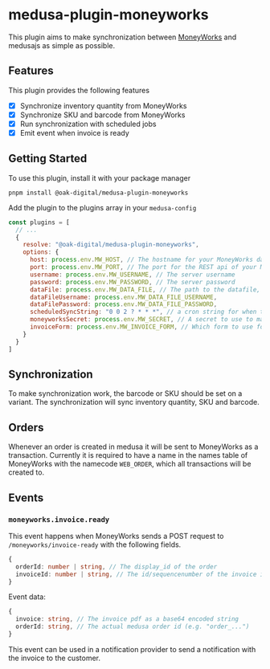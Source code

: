 # medusa-plugin-moneyworks

This plugin aims to make synchronization between [MoneyWorks](https://www.cognito.co.nz/) and medusajs as simple as possible.

## Features

This plugin provides the following features

- [x] Synchronize inventory quantity from MoneyWorks
- [x] Synchronize SKU and barcode from MoneyWorks
- [x] Run synchronization with scheduled jobs
- [x] Emit event when invoice is ready

## Getting Started

To use this plugin, install it with your package manager

```
pnpm install @oak-digital/medusa-plugin-moneyworks
```

Add the plugin to the plugins array in your `medusa-config`

```javascript
const plugins = [
  // ...
  {
    resolve: "@oak-digital/medusa-plugin-moneyworks",
    options: {
      host: process.env.MW_HOST, // The hostname for your MoneyWorks datacentre
      port: process.env.MW_PORT, // The port for the REST api of your MoneyWorks datacentre
      username: process.env.MW_USERNAME, // The server username 
      password: process.env.MW_PASSWORD, // The server password
      dataFile: process.env.MW_DATA_FILE, // The path to the datafile, should not be url encoded
      dataFileUsername: process.env.MW_DATA_FILE_USERNAME,
      dataFilePassword: process.env.MW_DATA_FILE_PASSWORD,
      scheduledSyncString: "0 0 2 ? * * *", // a cron string for when the sync should run, default "0 0 2 ? * * *"
      moneyworksSecret: process.env.MW_SECRET, // A secret to use to make endpoints under /moneyworks work. Should be discussed with moneyworks.
      invoiceForm: process.env.MW_INVOICE_FORM, // Which form to use for the generated invoice (Optional)
    }
  }
]
```

## Synchronization

To make synchronization work, the barcode or SKU should be set on a variant.
The synchronization will sync inventory quantity, SKU and barcode.

## Orders

Whenever an order is created in medusa it will be sent to MoneyWorks as a transaction.
Currently it is required to have a name in the names table of MoneyWorks with the namecode `WEB_ORDER`, which all transactions will be created to.

## Events

### `moneyworks.invoice.ready`

This event happens when MoneyWorks sends a POST request to `/moneyworks/invoice-ready` with the following fields.

```ts
{
  orderId: number | string, // The display_id of the order
  invoiceId: number | string, // The id/sequencenumber of the invoice in moneyworks
}
```

Event data:

```ts
{
  invoice: string, // The invoice pdf as a base64 encoded string
  orderId: string, // The actual medusa order id (e.g. "order_...")
}
```

This event can be used in a notification provider to send a notification with the invoice to the customer.
